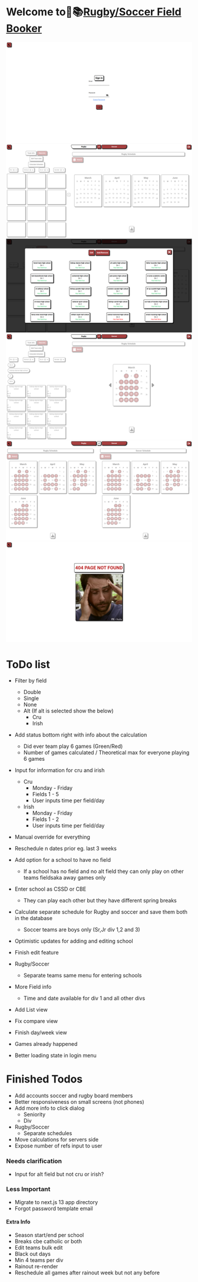 # Welcome to🏉📚[Rugby/Soccer Field Booker](https://fieldbooker.vercel.app)

![basics](./assets/images/screenshot.png)
![basics](./assets/images/screenshot1.png)
![basics](./assets/images/screenshot2.png)
![basics](./assets/images/screenshot3.png)
![basics](./assets/images/screenshot4.png)
![basics](./assets/images/screenshot5.png)


# ToDo list

-   Filter by field 
    -   Double
    -   Single
    -   None
    -   Alt (If alt is selected show the below)
        -   Cru
        -   Irish

-   Add status bottom right with info about the calculation
    -   Did ever team play 6 games (Green/Red)
    -   Number of games calculated / Theoretical max for everyone playing 6 games

-   Input for information for cru and irish
    -   Cru
        -   Monday - Friday
        -   Fields 1 - 5
        -   User inputs time per field/day
    -   Irish
        -   Monday - Friday
        -   Fields 1 - 2
        -   User inputs time per field/day


-   Manual override for everything

-   Reschedule n dates prior eg. last 3 weeks
-   Add option for a school to have no field
    -   If a school has no field and no alt field they can only play on other teams fieldsaka away games only
-   Enter school as CSSD or CBE
    -   They can play each other but they have different spring breaks
-   Calculate separate schedule for Rugby and soccer and save them both in the database
    -   Soccer teams are boys only (Sr,Jr div 1,2 and 3)
-   Optimistic updates for adding and editing school

-   Finish edit feature

-   Rugby/Soccer
    -   Separate teams same menu for entering schools
-   More Field info
    -   Time and date available for div 1 and all other divs
















-   Add List view
-   Fix compare view
-   Finish day/week view
-   Games already happened
-   Better loading state in login menu

# Finished Todos
-   Add accounts soccer and rugby board members
-   Better responsiveness on small screens (not phones)
-   Add more info to click dialog
    -   Seniority
    -   Div
-   Rugby/Soccer
    -   Separate schedules
-   Move calculations for servers side
-   Expose number of refs input to user

### Needs clarification
-   Input for alt field but not cru or irish?

### Less Important

-   Migrate to next.js 13 app directory
-   Forgot password template email

#### Extra Info

-   Season start/end per school
-   Breaks cbe catholic or both
-   Edit teams bulk edit
-   Black out days
-   Min 4 teams per div
-   Rainout re-render
-   Reschedule all games after rainout week but not any before
